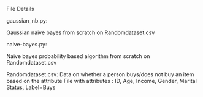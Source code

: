 File Details

gaussian_nb.py:

Gaussian naive bayes from scratch on Randomdataset.csv

naive-bayes.py:

Naive bayes probability based algorithm from scratch on Randomdataset.csv

Randomdataset.csv:
Data on whether a person buys/does not buy an item based on the attribute
File with attributes : ID,  Age,  Income, Gender, Marital Status, Label=Buys

